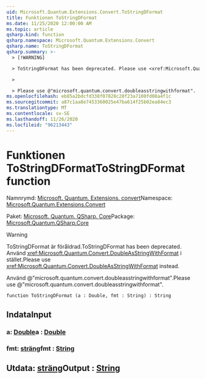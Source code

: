 ```yaml
---
uid: Microsoft.Quantum.Extensions.Convert.ToStringDFormat
title: Funktionen ToStringDFormat
ms.date: 11/25/2020 12:00:00 AM
ms.topic: article
qsharp.kind: function
qsharp.namespace: Microsoft.Quantum.Extensions.Convert
qsharp.name: ToStringDFormat
qsharp.summary: >-
  > [!WARNING]

  > ToStringDFormat has been deprecated. Please use <xref:Microsoft.Quantum.Convert.DoubleAsStringWithFormat> instead.

  >

  > Please use @"microsoft.quantum.convert.doubleasstringwithformat".
ms.openlocfilehash: eb85a2bdcfd338f07828c28f23a7100fd08a4f1c
ms.sourcegitcommit: a87c1aa8e7453360025e47ba614f25b02ea84ec3
ms.translationtype: MT
ms.contentlocale: sv-SE
ms.lasthandoff: 11/26/2020
ms.locfileid: "96213443"
---
```

# <a name="tostringdformat-function"></a><span data-ttu-id="e6ed1-102">Funktionen ToStringDFormat</span><span class="sxs-lookup"><span data-stu-id="e6ed1-102">ToStringDFormat function</span></span>

<span data-ttu-id="e6ed1-103">Namnrymd: [Microsoft. Quantum. Extensions. convert](xref:Microsoft.Quantum.Extensions.Convert)</span><span class="sxs-lookup"><span data-stu-id="e6ed1-103">Namespace: [Microsoft.Quantum.Extensions.Convert](xref:Microsoft.Quantum.Extensions.Convert)</span></span>

<span data-ttu-id="e6ed1-104">Paket: [Microsoft. Quantum. QSharp. Core](https://nuget.org/packages/Microsoft.Quantum.QSharp.Core)</span><span class="sxs-lookup"><span data-stu-id="e6ed1-104">Package: [Microsoft.Quantum.QSharp.Core](https://nuget.org/packages/Microsoft.Quantum.QSharp.Core)</span></span>


> [!WARNING]
> <span data-ttu-id="e6ed1-105">ToStringDFormat är föråldrad.</span><span class="sxs-lookup"><span data-stu-id="e6ed1-105">ToStringDFormat has been deprecated.</span></span> <span data-ttu-id="e6ed1-106">Använd <xref:Microsoft.Quantum.Convert.DoubleAsStringWithFormat> i stället.</span><span class="sxs-lookup"><span data-stu-id="e6ed1-106">Please use <xref:Microsoft.Quantum.Convert.DoubleAsStringWithFormat> instead.</span></span>
>
> <span data-ttu-id="e6ed1-107">Använd @"microsoft.quantum.convert.doubleasstringwithformat".</span><span class="sxs-lookup"><span data-stu-id="e6ed1-107">Please use @"microsoft.quantum.convert.doubleasstringwithformat".</span></span>



```qsharp
function ToStringDFormat (a : Double, fmt : String) : String
```


## <a name="input"></a><span data-ttu-id="e6ed1-108">Indata</span><span class="sxs-lookup"><span data-stu-id="e6ed1-108">Input</span></span>

### <a name="a--double"></a><span data-ttu-id="e6ed1-109">a: [Double](xref:microsoft.quantum.lang-ref.double)</span><span class="sxs-lookup"><span data-stu-id="e6ed1-109">a : [Double](xref:microsoft.quantum.lang-ref.double)</span></span>




### <a name="fmt--string"></a><span data-ttu-id="e6ed1-110">fmt: [sträng](xref:microsoft.quantum.lang-ref.string)</span><span class="sxs-lookup"><span data-stu-id="e6ed1-110">fmt : [String](xref:microsoft.quantum.lang-ref.string)</span></span>





## <a name="output--string"></a><span data-ttu-id="e6ed1-111">Utdata: [sträng](xref:microsoft.quantum.lang-ref.string)</span><span class="sxs-lookup"><span data-stu-id="e6ed1-111">Output : [String](xref:microsoft.quantum.lang-ref.string)</span></span>

